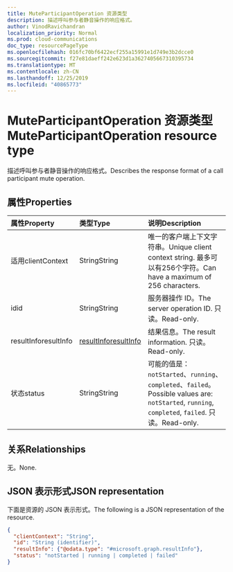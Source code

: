 ```yaml
---
title: MuteParticipantOperation 资源类型
description: 描述呼叫参与者静音操作的响应格式。
author: VinodRavichandran
localization_priority: Normal
ms.prod: cloud-communications
doc_type: resourcePageType
ms.openlocfilehash: 016fc70bf6422ecf255a15991e1d749e3b2dcce0
ms.sourcegitcommit: f27e81daeff242e623d1a3627405667310395734
ms.translationtype: MT
ms.contentlocale: zh-CN
ms.lasthandoff: 12/25/2019
ms.locfileid: "40865773"
---
```

# <a name="muteparticipantoperation-resource-type"></a><span data-ttu-id="98fe3-103">MuteParticipantOperation 资源类型</span><span class="sxs-lookup"><span data-stu-id="98fe3-103">MuteParticipantOperation resource type</span></span>

<span data-ttu-id="98fe3-104">描述呼叫参与者静音操作的响应格式。</span><span class="sxs-lookup"><span data-stu-id="98fe3-104">Describes the response format of a call participant mute operation.</span></span>

## <a name="properties"></a><span data-ttu-id="98fe3-105">属性</span><span class="sxs-lookup"><span data-stu-id="98fe3-105">Properties</span></span>

| <span data-ttu-id="98fe3-106">属性</span><span class="sxs-lookup"><span data-stu-id="98fe3-106">Property</span></span>                       | <span data-ttu-id="98fe3-107">类型</span><span class="sxs-lookup"><span data-stu-id="98fe3-107">Type</span></span>                        | <span data-ttu-id="98fe3-108">说明</span><span class="sxs-lookup"><span data-stu-id="98fe3-108">Description</span></span>                                                                                                                                       |
| :----------------------------- | :---------------------------| :-------------------------------------------------------------------------------------------------------------------------------------------------|
| <span data-ttu-id="98fe3-109">适用</span><span class="sxs-lookup"><span data-stu-id="98fe3-109">clientContext</span></span>                  | <span data-ttu-id="98fe3-110">String</span><span class="sxs-lookup"><span data-stu-id="98fe3-110">String</span></span>                      | <span data-ttu-id="98fe3-111">唯一的客户端上下文字符串。</span><span class="sxs-lookup"><span data-stu-id="98fe3-111">Unique client context string.</span></span> <span data-ttu-id="98fe3-112">最多可以有256个字符。</span><span class="sxs-lookup"><span data-stu-id="98fe3-112">Can have a maximum of 256 characters.</span></span>                                                                               |
| <span data-ttu-id="98fe3-113">id</span><span class="sxs-lookup"><span data-stu-id="98fe3-113">id</span></span>                             | <span data-ttu-id="98fe3-114">String</span><span class="sxs-lookup"><span data-stu-id="98fe3-114">String</span></span>                      | <span data-ttu-id="98fe3-115">服务器操作 ID。</span><span class="sxs-lookup"><span data-stu-id="98fe3-115">The server operation ID.</span></span> <span data-ttu-id="98fe3-116">只读。</span><span class="sxs-lookup"><span data-stu-id="98fe3-116">Read-only.</span></span>                                                                                            |
| <span data-ttu-id="98fe3-117">resultInfo</span><span class="sxs-lookup"><span data-stu-id="98fe3-117">resultInfo</span></span>                     | [<span data-ttu-id="98fe3-118">resultInfo</span><span class="sxs-lookup"><span data-stu-id="98fe3-118">resultInfo</span></span>](resultinfo.md) | <span data-ttu-id="98fe3-119">结果信息。</span><span class="sxs-lookup"><span data-stu-id="98fe3-119">The result information.</span></span>  <span data-ttu-id="98fe3-120">只读。</span><span class="sxs-lookup"><span data-stu-id="98fe3-120">Read-only.</span></span>                                                                                            |
| <span data-ttu-id="98fe3-121">状态</span><span class="sxs-lookup"><span data-stu-id="98fe3-121">status</span></span>                         | <span data-ttu-id="98fe3-122">String</span><span class="sxs-lookup"><span data-stu-id="98fe3-122">String</span></span>                      | <span data-ttu-id="98fe3-123">可能的值是：`notStarted`、`running`、`completed`、`failed`。</span><span class="sxs-lookup"><span data-stu-id="98fe3-123">Possible values are: `notStarted`, `running`, `completed`, `failed`.</span></span> <span data-ttu-id="98fe3-124">只读。</span><span class="sxs-lookup"><span data-stu-id="98fe3-124">Read-only.</span></span>                                                 |

## <a name="relationships"></a><span data-ttu-id="98fe3-125">关系</span><span class="sxs-lookup"><span data-stu-id="98fe3-125">Relationships</span></span>
<span data-ttu-id="98fe3-126">无。</span><span class="sxs-lookup"><span data-stu-id="98fe3-126">None.</span></span>

## <a name="json-representation"></a><span data-ttu-id="98fe3-127">JSON 表示形式</span><span class="sxs-lookup"><span data-stu-id="98fe3-127">JSON representation</span></span>

<span data-ttu-id="98fe3-128">下面是资源的 JSON 表示形式。</span><span class="sxs-lookup"><span data-stu-id="98fe3-128">The following is a JSON representation of the resource.</span></span>

<!-- {
  "blockType": "resource",
  "optionalProperties": [

  ],
  "@odata.type": "microsoft.graph.muteParticipantOperation"
}-->
```json
{
  "clientContext": "String",
  "id": "String (identifier)",
  "resultInfo": {"@odata.type": "#microsoft.graph.resultInfo"},
  "status": "notStarted | running | completed | failed"
}
```

<!-- uuid: 8fcb5dbc-d5aa-4681-8e31-b001d5168d79
2015-10-25 14:57:30 UTC -->
<!-- {
  "type": "#page.annotation",
  "description": "muteParticipantOperation resource",
  "keywords": "",
  "section": "documentation",
  "tocPath": ""
}-->
